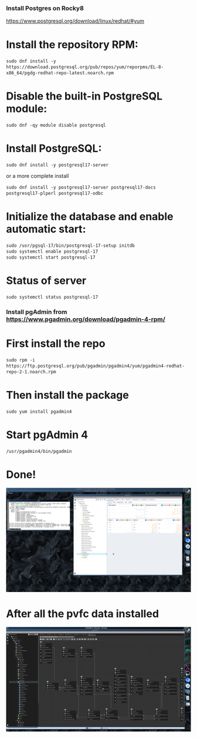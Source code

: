 ### Install Postgres on Rocky8  
https://www.postgresql.org/download/linux/redhat/#yum  

# Install the repository RPM:

    sudo dnf install -y https://download.postgresql.org/pub/repos/yum/reporpms/EL-8-x86_64/pgdg-redhat-repo-latest.noarch.rpm  

# Disable the built-in PostgreSQL module:  

    sudo dnf -qy module disable postgresql  

# Install PostgreSQL:  

    sudo dnf install -y postgresql17-server  
or a more complete install

    sudo dnf install -y postgresql17-server postgresql17-docs postgresql17-plperl postgresql17-odbc

# Initialize the database and enable automatic start:  

    sudo /usr/pgsql-17/bin/postgresql-17-setup initdb  
    sudo systemctl enable postgresql-17  
    sudo systemctl start postgresql-17  

# Status of server
    
    sudo systemctl status postgresql-17
  

### Install pgAdmin from https://www.pgadmin.org/download/pgadmin-4-rpm/  

# First install the repo  
  
    sudo rpm -i https://ftp.postgresql.org/pub/pgadmin/pgadmin4/yum/pgadmin4-redhat-repo-2-1.noarch.rpm  

# Then install the package  
  
    sudo yum install pgadmin4  

# Start pgAdmin 4

    /usr/pgadmin4/bin/pgadmin  

# Done!

![screenshot](screenshots/postgres_installed.png)

# After all the pvfc data installed  

![screenshot](screenshots/pvfc_installed.png)
